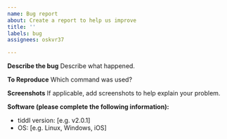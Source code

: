 ```yaml
---
name: Bug report
about: Create a report to help us improve
title: ''
labels: bug
assignees: oskvr37

---
```


**Describe the bug**
Describe what happened.

**To Reproduce**
Which command was used?

**Screenshots**
If applicable, add screenshots to help explain your problem.

**Software (please complete the following information):**
 - tiddl version: [e.g. v2.0.1]
 - OS: [e.g. Linux, Windows, iOS]
